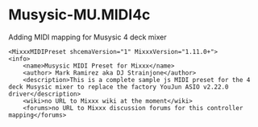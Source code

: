 # Musysic-MU.MIDI4c
Adding MIDI mapping for Musysic 4 deck mixer 
<?xml version="1.0" encoding="utf-8"?>
    <MixxxMIDIPreset shcemaVersion="1" MixxxVersion="1.11.0+">
	<info>
		<name>Musysic MIDI Preset for Mixxx</name>
		<author> Mark Ramirez aka DJ Strainjone</author>
		<description>This is a complete sample js MIDI preset for the 4 deck Musysic mixer to replace the factory YouJun ASIO v2.22.0 driver</description>
		<wiki>no URL to Mixxx wiki at the moment</wiki>
		<forums>no URL to Mixxx discussion forums for this controller mapping</forums>
</info>
<contoller id="Musysic Mu.Midi4c">
